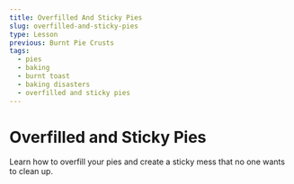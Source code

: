 ```yaml
---
title: Overfilled And Sticky Pies
slug: overfilled-and-sticky-pies
type: Lesson
previous: Burnt Pie Crusts
tags:
  - pies
  - baking
  - burnt toast
  - baking disasters
  - overfilled and sticky pies
---
```


# Overfilled and Sticky Pies

Learn how to overfill your pies and create a sticky mess that no one wants to clean up.
